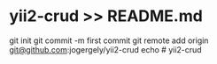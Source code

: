 # yii2-crud >> README.md
git init
git commit -m first commit
git remote add origin git@github.com:jogergely/yii2-crud
echo # yii2-crud
